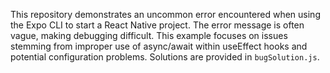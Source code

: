 This repository demonstrates an uncommon error encountered when using the Expo CLI to start a React Native project. The error message is often vague, making debugging difficult.  This example focuses on issues stemming from improper use of async/await within useEffect hooks and potential configuration problems. Solutions are provided in `bugSolution.js`.